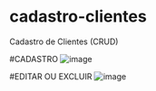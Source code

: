 # cadastro-clientes
Cadastro de Clientes (CRUD)

#CADASTRO
![image](https://user-images.githubusercontent.com/106198134/200199515-b08560a6-f2f9-48ad-b326-6dfe9e243e75.png)

#EDITAR OU EXCLUIR
![image](https://user-images.githubusercontent.com/106198134/200199553-fea91f0b-ee8a-44e3-b154-c06101cd1a49.png)
